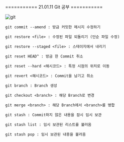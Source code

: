 =========== 21.01.11  Git 공부 ===========



![git](md-images/git-16420730400711.jpg)



```git commit --amend
git commit --amend : 방금 커밋한 메시지 수정하기
```



```
git restore <file> : 수정된 파일 되돌리기 (단순 파일 수정)
```



``` 
git restore --staged <file> : 스테이지에서 내리기
```



```
git reset HEAD^ : 방금 한 Commit 취소
```



```
git reset --hard <해시코드> : 특정 시점의 위치로 이동
```



```
git revert <해시코드> : Commit을 남기고 취소
```



```
git branch : Branch 생성
```



```
git checkout <branch> : 해당 Branch로 변경
```



```
git merge <branch> : 해당 Branch에서 <branch>를 병합
```



```
git stash : Commit하지 않은 내용을 잠시 임시 보관
```



```
git stash list : 임시 보관된 리스트를 불러옴
```



```
git stash pop : 임시 보관된 내용을 불러옴
```


